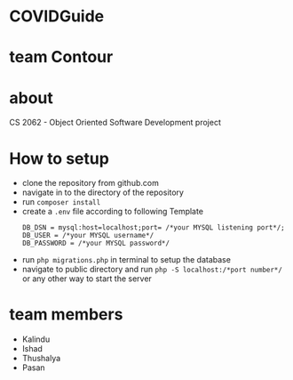 # COVIDGuide

# team Contour

# about

CS 2062 - Object Oriented Software Development project

# How to setup

- clone the repository from github.com
- navigate in to the directory of the repository
- run ```composer install```
- create a `.env` file according to following Template
  ```
  DB_DSN = mysql:host=localhost;port= /*your MYSQL listening port*/;
  DB_USER = /*your MYSQL username*/
  DB_PASSWORD = /*your MYSQL password*/
  ```
- run `php migrations.php` in terminal to setup the database
- navigate to public directory and run `php -S localhost:/*port number*/` or any other way to start the server

# team members

- Kalindu
- Ishad
- Thushalya
- Pasan
